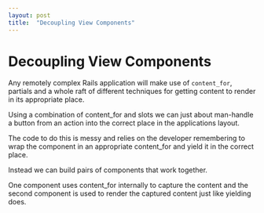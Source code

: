 ```yaml
---
layout: post
title:  "Decoupling View Components"
---
```


# Decoupling View Components

Any remotely complex Rails application will make use of `content_for`, partials and a whole raft of different techniques for getting content to render in its appropriate place.

Using a combination of content_for and slots we can just about man-handle a button from an action into the correct place in the applications layout.

The code to do this is messy and relies on the developer remembering to wrap the component in an appropriate content_for and yield it in the correct place.

Instead we can build pairs of components that work together.

One component uses content_for internally to capture the content and the second component is used to render the captured content just like yielding does.


